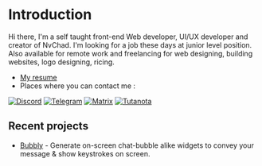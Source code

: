# Introduction 

Hi there, I'm a self taught front-end Web developer, UI/UX developer and creator of NvChad. I'm looking for a job these days at junior level position. Also available for remote work and freelancing for web designing, building websites, logo designing, ricing.

- [My resume](https://github.com/siduck/siduck/files/10473866/resume.pdf)
- Places where you can contact me : 

[![Discord](https://img.shields.io/badge/Discord-%235865F2.svg?style=for-the-badge&logo=discord&logoColor=white)](https://discord.com/users/600704648038580235)
[![Telegram](https://img.shields.io/badge/Telegram-2CA5E0?style=for-the-badge&logo=telegram&logoColor=white)](https://t.me/siduck)
[![Matrix](https://img.shields.io/badge/matrix-0A976F?style=for-the-badge&logo=Matrix&logoColor=white)](https://matrix.to/#/@siduck:matrix.org)
[![Tutanota](https://img.shields.io/badge/Tutanota-840010?style=for-the-badge&logo=Tutanota&logoColor=white)](mailto:siduck@tutanota.com)

## Recent projects 

- [Bubbly](https://github.com/siduck) - Generate on-screen chat-bubble alike widgets to convey your message & show keystrokes on screen.
